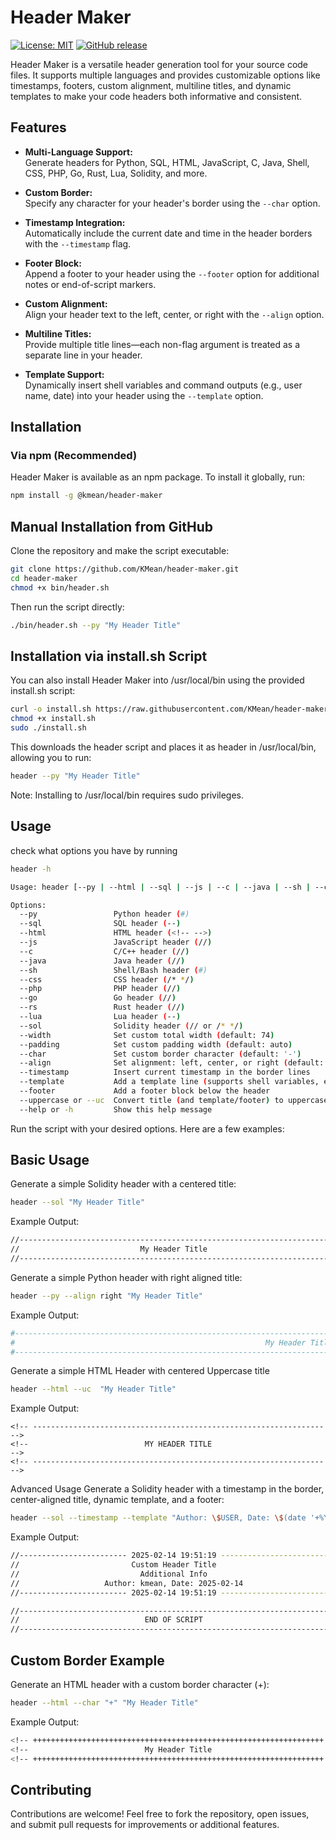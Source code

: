 # Header Maker
[![License: MIT](https://img.shields.io/badge/License-MIT-yellow.svg)](https://opensource.org/licenses/MIT)
[![GitHub release](https://img.shields.io/github/release/KMean/header-maker.svg)](https://github.com/KMean/header-maker/releases/)


Header Maker is a versatile header generation tool for your source code files. It supports multiple languages and provides customizable options like timestamps, footers, custom alignment, multiline titles, and dynamic templates to make your code headers both informative and consistent.

## Features

- **Multi-Language Support:**  
  Generate headers for Python, SQL, HTML, JavaScript, C, Java, Shell, CSS, PHP, Go, Rust, Lua, Solidity, and more.

- **Custom Border:**  
  Specify any character for your header's border using the `--char` option.

- **Timestamp Integration:**  
  Automatically include the current date and time in the header borders with the `--timestamp` flag.

- **Footer Block:**  
  Append a footer to your header using the `--footer` option for additional notes or end-of-script markers.

- **Custom Alignment:**  
  Align your header text to the left, center, or right with the `--align` option.

- **Multiline Titles:**  
  Provide multiple title lines—each non-flag argument is treated as a separate line in your header.

- **Template Support:**  
  Dynamically insert shell variables and command outputs (e.g., user name, date) into your header using the `--template` option.

## Installation

### Via npm (Recommended)

Header Maker is available as an npm package. To install it globally, run:

```bash
npm install -g @kmean/header-maker

```
## Manual Installation from GitHub
Clone the repository and make the script executable:

```bash
git clone https://github.com/KMean/header-maker.git
cd header-maker
chmod +x bin/header.sh
```
Then run the script directly:

```bash
./bin/header.sh --py "My Header Title"
```
## Installation via install.sh Script
You can also install Header Maker into /usr/local/bin using the provided install.sh script:

```bash
curl -o install.sh https://raw.githubusercontent.com/KMean/header-maker/master/install.sh
chmod +x install.sh
sudo ./install.sh
```
This downloads the header script and places it as header in /usr/local/bin, allowing you to run:

```bash
header --py "My Header Title"
```
Note: Installing to /usr/local/bin requires sudo privileges.

## Usage

check what options you have by running
```bash
header -h
```
```bash
Usage: header [--py | --html | --sql | --js | --c | --java | --sh | --css | --php | --go | --rs | --lua | --sol] [options] <title lines>

Options:
  --py                 Python header (#)
  --sql                SQL header (--)
  --html               HTML header (<!-- -->)
  --js                 JavaScript header (//)
  --c                  C/C++ header (//)
  --java               Java header (//)
  --sh                 Shell/Bash header (#)
  --css                CSS header (/* */)
  --php                PHP header (//)
  --go                 Go header (//)
  --rs                 Rust header (//)
  --lua                Lua header (--)
  --sol                Solidity header (// or /* */)
  --width              Set custom total width (default: 74)
  --padding            Set custom padding width (default: auto)
  --char               Set custom border character (default: '-')
  --align              Set alignment: left, center, or right (default: center)
  --timestamp          Insert current timestamp in the border lines
  --template           Add a template line (supports shell variables, e.g. $USER, $(date))
  --footer             Add a footer block below the header
  --uppercase or --uc  Convert title (and template/footer) to uppercase
  --help or -h         Show this help message
```
Run the script with your desired options. Here are a few examples:

## Basic Usage
Generate a simple Solidity header with a centered title:

```bash
header --sol "My Header Title"
```
Example Output:
```bash
//----------------------------------------------------------------------//
//                           My Header Title                            //
//----------------------------------------------------------------------//
```
Generate a simple Python header with right aligned title:
```bash
header --py --align right "My Header Title"
```
Example Output:
```bash
#------------------------------------------------------------------------#
#                                                        My Header Title #
#------------------------------------------------------------------------#
```

Generate a simple HTML Header with centered Uppercase title
```bash
header --html --uc  "My Header Title"
```
Example Output:
```
<!-- ----------------------------------------------------------------- -->
<!--                          MY HEADER TITLE                          -->
<!-- ----------------------------------------------------------------- -->
```

Advanced Usage
Generate a Solidity header with a timestamp in the border, center-aligned title, dynamic template, and a footer:

```bash
header --sol --timestamp --template "Author: \$USER, Date: \$(date '+%Y-%m-%d')" --footer "END OF SCRIPT" "Custom Header Title" "Additional Info"
```

Example Output:

```bash
//------------------------ 2025-02-14 19:51:19 -------------------------//
//                         Custom Header Title                          //
//                           Additional Info                            //
//                   Author: kmean, Date: 2025-02-14                    //
//------------------------ 2025-02-14 19:51:19 -------------------------//

//----------------------------------------------------------------------//
//                            END OF SCRIPT                             //
//----------------------------------------------------------------------//
```
## Custom Border Example
Generate an HTML header with a custom border character (+):

```bash
header --html --char "+" "My Header Title"
```
Example Output:

```bash
<!-- +++++++++++++++++++++++++++++++++++++++++++++++++++++++++++++++++ -->
<!--                          My Header Title                          -->
<!-- +++++++++++++++++++++++++++++++++++++++++++++++++++++++++++++++++ -->
```
## Contributing
Contributions are welcome! Feel free to fork the repository, open issues, and submit pull requests for improvements or additional features.
